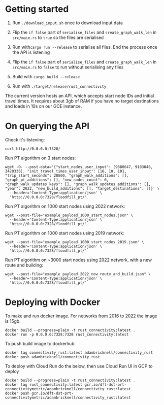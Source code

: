# Getting started

1. Run `./download_input.sh` once to download input data

2. Flip the `if false` part of `serialise_files` and `create_graph_walk_len` in `src/main.rs` to `true` so the files are serialised

3. Run with`cargo run --release` to serialise all files. End the process once the API is listening

4. Flip the `if false` part of `serialise_files` and `create_graph_walk_len` in `src/main.rs` to `false` to run without serialising any files

5. Build with `cargo build --release`

6. Run with `./target/release/rust_connectivity`

The current version hosts an API, which accepts start node IDs and initial travel times. It requires about 3gb of RAM if you have no target destinations and loads in 10s on our GCE instance.


# On querying the API

Check it's listening:
```
curl http://0.0.0.0:7328/
```

Run PT algorithm on 3 start nodes: 
```
wget -O- --post-data='{"start_nodes_user_input": [9380647, 9183046, 2420336], "init_travel_times_user_input": [16, 10, 10], "trip_start_seconds": 28800, "graph_walk_additions": [], "graph_pt_additions": [], "new_nodes_count": 0, "graph_walk_updates_keys": [], "graph_walk_updates_additions": [], "year": 2022, "new_build_additions": [], "target_destinations": []}' \
  --header='Content-Type:application/json' \
  'http://0.0.0.0:7328/floodfill_pt/'
```

Run PT algorithm on 1000 start nodes using 2022 network: 
```
wget --post-file="example_payload_1000_start_nodes.json" \
  --header='Content-Type:application/json' \
  'http://0.0.0.0:7328/floodfill_pt/'
```


Run PT algorithm on 1000 start nodes using 2019 network: 
```
wget --post-file="example_payload_1000_start_nodes_2019.json" \
  --header='Content-Type:application/json' \
  'http://0.0.0.0:7328/floodfill_pt/'
```


Run PT algorithm on ~3000 start nodes using 2022 network, with a new route and building:
```
wget --post-file="example_payload_2022_new_route_and_build.json" \
  --header='Content-Type:application/json' \
  'http://0.0.0.0:7328/floodfill_pt/'
```


# Deploying with Docker

To make and run docker image. For networks from 2016 to 2022 the image is 15gb.
```
docker build --progress=plain -t rust_connectivity:latest .
docker run -p 0.0.0.0:7328:7328 rust_connectivity:latest
```

To push build image to dockerhub
```
docker tag connectivity_rust:latest adambricknell/connectivity_rust
docker push adambricknell/connectivity_rust
```

To deploy with Cloud Run do the below, then use Cloud Run UI in GCP to deploy
```
docker build --progress=plain -t rust_connectivity:latest .
docker tag rust_connectivity:latest gcr.io/dft-dst-prt-connectivitymetric/adambricknell/connectivity_rust:latest
docker push gcr.io/dft-dst-prt-connectivitymetric/adambricknell/connectivity_rust:latest
```



